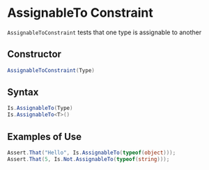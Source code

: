 # AssignableTo Constraint

`AssignableToConstraint` tests that one type is assignable to another

## Constructor

```csharp
AssignableToConstraint(Type)
```

## Syntax

```csharp
Is.AssignableTo(Type)
Is.AssignableTo<T>()
```

## Examples of Use

```csharp
Assert.That("Hello", Is.AssignableTo(typeof(object)));
Assert.That(5, Is.Not.AssignableTo(typeof(string)));
```
